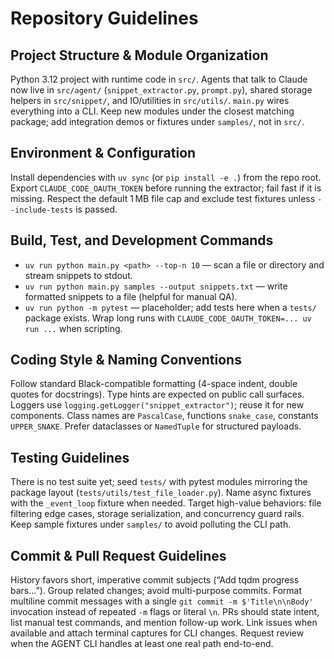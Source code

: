# Repository Guidelines

## Project Structure & Module Organization
Python 3.12 project with runtime code in `src/`. Agents that talk to Claude now live in `src/agent/` (`snippet_extractor.py`, `prompt.py`), shared storage helpers in `src/snippet/`, and IO/utilities in `src/utils/`. `main.py` wires everything into a CLI. Keep new modules under the closest matching package; add integration demos or fixtures under `samples/`, not in `src/`.


## Environment & Configuration
Install dependencies with `uv sync` (or `pip install -e .`) from the repo root. Export `CLAUDE_CODE_OAUTH_TOKEN` before running the extractor; fail fast if it is missing. Respect the default 1 MB file cap and exclude test fixtures unless `--include-tests` is passed.

## Build, Test, and Development Commands
- `uv run python main.py <path> --top-n 10` — scan a file or directory and stream snippets to stdout.
- `uv run python main.py samples --output snippets.txt` — write formatted snippets to a file (helpful for manual QA).
- `uv run python -m pytest` — placeholder; add tests here when a `tests/` package exists.
Wrap long runs with `CLAUDE_CODE_OAUTH_TOKEN=... uv run ...` when scripting.

## Coding Style & Naming Conventions
Follow standard Black-compatible formatting (4-space indent, double quotes for docstrings). Type hints are expected on public call surfaces. Loggers use `logging.getLogger("snippet_extractor")`; reuse it for new components. Class names are `PascalCase`, functions `snake_case`, constants `UPPER_SNAKE`. Prefer dataclasses or `NamedTuple` for structured payloads.

## Testing Guidelines
There is no test suite yet; seed `tests/` with pytest modules mirroring the package layout (`tests/utils/test_file_loader.py`). Name async fixtures with the `_event_loop` fixture when needed. Target high-value behaviors: file filtering edge cases, storage serialization, and concurrency guard rails. Keep sample fixtures under `samples/` to avoid polluting the CLI path.

## Commit & Pull Request Guidelines
History favors short, imperative commit subjects (“Add tqdm progress bars…”). Group related changes; avoid multi-purpose commits. Format multiline commit messages with a single `git commit -m $'Title\n\nBody'` invocation instead of repeated `-m` flags or literal `\n`. PRs should state intent, list manual test commands, and mention follow-up work. Link issues when available and attach terminal captures for CLI changes. Request review when the AGENT CLI handles at least one real path end-to-end.

